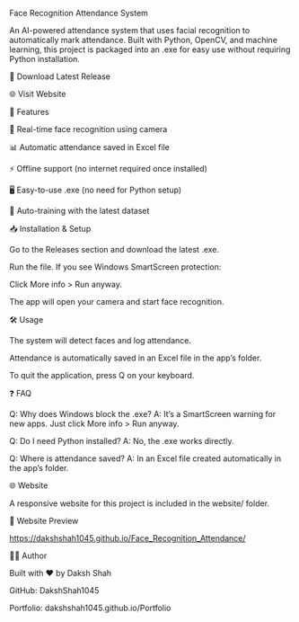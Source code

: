 Face Recognition Attendance System

An AI-powered attendance system that uses facial recognition to automatically mark attendance. Built with Python, OpenCV, and machine learning, this project is packaged into an .exe for easy use without requiring Python installation.

🚀 Download Latest Release

🌐 Visit Website

📌 Features

🎥 Real-time face recognition using camera

📊 Automatic attendance saved in Excel file

⚡ Offline support (no internet required once installed)

🖥️ Easy-to-use .exe (no need for Python setup)

🔄 Auto-training with the latest dataset

📥 Installation & Setup

Go to the Releases
 section and download the latest .exe.

Run the file. If you see Windows SmartScreen protection:

Click More info > Run anyway.

The app will open your camera and start face recognition.

🛠️ Usage

The system will detect faces and log attendance.

Attendance is automatically saved in an Excel file in the app’s folder.

To quit the application, press Q on your keyboard.

❓ FAQ

Q: Why does Windows block the .exe?
A: It’s a SmartScreen warning for new apps. Just click More info > Run anyway.

Q: Do I need Python installed?
A: No, the .exe works directly.

Q: Where is attendance saved?
A: In an Excel file created automatically in the app’s folder.

🌐 Website

A responsive website for this project is included in the website/ folder.


🔗 Website Preview

https://dakshshah1045.github.io/Face_Recognition_Attendance/

👨‍💻 Author

Built with ❤️ by Daksh Shah

GitHub: DakshShah1045

Portfolio: dakshshah1045.github.io/Portfolio

